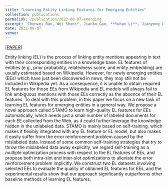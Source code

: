 ```yaml
---
title: "Learning Entity Linking Features for Emerging Entities"
collection: publications
permalink: /publication/2022-08-07-emerging
excerpt: 'Chenwei Ran, Wei Shen\*, Jianbo Gao, **Yuhan Li**, Jianyong Wang, Yantao Jia<br> In *IEEE Transactions on Knowledge and Data Engineering (**IEEE TKDE-2022, CCF-A**)*'
date: 2022-08-07
venue:
---
```


\[[PAPER](https://arxiv.org/abs/2208.03877)\] 


Entity linking (EL) is the process of linking entity mentions appearing in text with their corresponding entities in a knowledge base. EL features of entities (e.g., prior probability, relatedness score, and entity embedding) are usually estimated based on Wikipedia. However, for newly emerging entities (EEs) which have just been discovered in news, they may still not be included in Wikipedia yet. As a consequence, it is unable to obtain required EL features for those EEs from Wikipedia and EL models will always fail to link ambiguous mentions with those EEs correctly as the absence of their EL features. To deal with this problem, in this paper we focus on a new task of learning EL features for emerging entities in a general way. We propose a novel approach called STAMO to learn high-quality EL features for EEs automatically, which needs just a small number of labeled documents for each EE collected from the Web, as it could further leverage the knowledge hidden in the unlabeled data. STAMO is mainly based on self-training, which makes it flexibly integrated with any EL feature or EL model, but also makes it easily suffer from the error reinforcement problem caused by the mislabeled data. Instead of some common self-training strategies that try to throw the mislabeled data away explicitly, we regard self-training as a multiple optimization process with respect to the EL features of EEs, and propose both intra-slot and inter-slot optimizations to alleviate the error reinforcement problem implicitly. We construct two EL datasets involving selected EEs to evaluate the quality of obtained EL features for EEs, and the experimental results show that our approach significantly outperforms other baseline methods of learning EL features.

<!-- Cite
===

```latex
@article{shen2021entity,
  title={Entity linking meets deep learning: Techniques and solutions},
  author={Shen, Wei and Li, Yuhan and Liu, Yinan and Han, Jiawei and Wang, Jianyong and Yuan, Xiaojie},
  journal={IEEE Transactions on Knowledge and Data Engineering},
  year={2021},
  publisher={IEEE}
}
``` -->